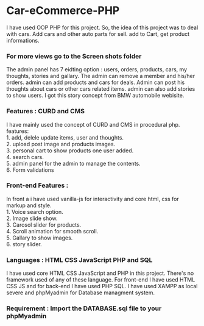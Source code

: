 # Car-eCommerce-PHP
I have used OOP PHP for this project. So, the idea of this project was to deal with cars. Add cars and other auto parts for sell. add to Cart, get product informations.

### For more views go to the Screen shots folder

The admin panel has 7 eidting option : users, orders, products, cars, my thoughts, stories and gallary. The admin can remove a member and his/her orders.
admin can add products and cars for deals. Admin can post his thoughts about cars or other cars related items. admin can also add stories to show users. I got this story concept
from BMW automobile webisite. 

### Features : CURD and CMS
I have mainly used the concept of CURD and CMS in procedural php.
features:<br>
        1. add, delele update items, user and thoughts.<br>
        2. upload post image and products images.<br>
        3. personal cart to show products one user added.<br>
        4. search cars.<br>
        5. admin panel for the admin to manage the contents.<br>
        6. Form validations 

### Front-end Features :
In front a i have used vanilla-js for interactivity
and core html, css for markup and style.<br>
        1. Voice search option. <br>
        2. Image slide show.<br>
        3. Carosol slider for products.<br> 
        4. Scroll animation for smooth scroll.<br>
        5. Gallary to show images.<br>
        6. story slider.<br>
              
### Languages : HTML CSS JavaScript PHP and SQL
I have used core HTML CSS JavaScript and PHP in this project. There's no framework used of any of these language.
For front-end I have used HTML CSS JS and for back-end I have used PHP SQL.
I have used XAMPP as local severe and phpMyadmin for Database managment system.

### Requirement : Import the DATABASE.sql file to your phpMyadmin 
